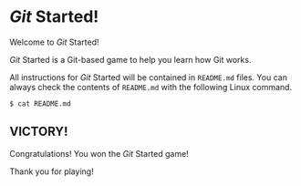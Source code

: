 # *Git* Started!

Welcome to *Git* Started!

*Git* Started is a Git-based game to help you learn how Git works.

All instructions for *Git* Started will be contained in `README.md` files.  You
can always check the contents of `README.md` with the following Linux command.

```
$ cat README.md
```

## VICTORY!

Congratulations!  You won the *Git* Started game!

Thank you for playing!